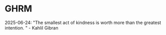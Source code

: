 # GHRM

2025-06-24: "The smallest act of kindness is worth more than the greatest intention.  " - Kahlil Gibran